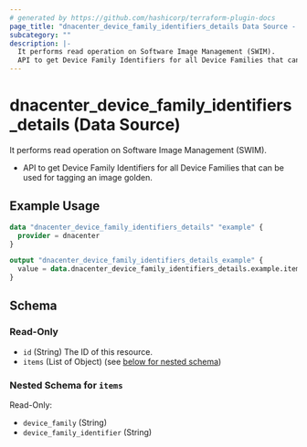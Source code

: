 ```yaml
---
# generated by https://github.com/hashicorp/terraform-plugin-docs
page_title: "dnacenter_device_family_identifiers_details Data Source - terraform-provider-dnacenter"
subcategory: ""
description: |-
  It performs read operation on Software Image Management (SWIM).
  API to get Device Family Identifiers for all Device Families that can be used for tagging an image golden.
---
```


# dnacenter_device_family_identifiers_details (Data Source)

It performs read operation on Software Image Management (SWIM).

- API to get Device Family Identifiers for all Device Families that can be used for tagging an image golden.

## Example Usage

```terraform
data "dnacenter_device_family_identifiers_details" "example" {
  provider = dnacenter
}

output "dnacenter_device_family_identifiers_details_example" {
  value = data.dnacenter_device_family_identifiers_details.example.items
}
```

<!-- schema generated by tfplugindocs -->
## Schema

### Read-Only

- `id` (String) The ID of this resource.
- `items` (List of Object) (see [below for nested schema](#nestedatt--items))

<a id="nestedatt--items"></a>
### Nested Schema for `items`

Read-Only:

- `device_family` (String)
- `device_family_identifier` (String)
